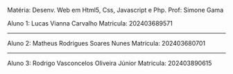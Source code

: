 Matéria: Desenv. Web em Html5, Css, Javascript e Php.
Prof: Simone Gama

Aluno 1: Lucas Vianna Carvalho
Matricula: 202403689571

___________________


Aluno 2: Matheus Rodrigues Soares Nunes
Matricula: 202403680701

___________________

Aluno 3: Rodrigo Vasconcelos Oliveira Júnior 
Matricula: 202403890615
